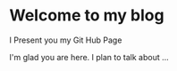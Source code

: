 # Welcome to my blog

I Present you my Git Hub Page

I'm glad you are here. I plan to talk about ...
